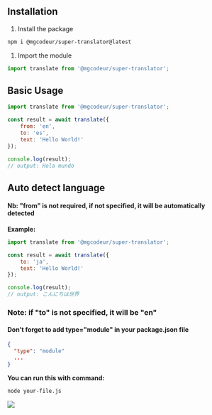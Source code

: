 ## Installation
1. Install the package
```bash
npm i @mgcodeur/super-translator@latest
```

1. Import the module
```js
import translate from '@mgcodeur/super-translator';
```

## Basic Usage
```js
import translate from '@mgcodeur/super-translator';

const result = await translate({
    from: 'en',
    to: 'es',
    text: 'Hello World!'
});

console.log(result);
// output: Hola mundo
```

## Auto detect language
#### Nb: "from" is not required, if not specified, it will be automatically detected

**Example:**

```js
import translate from '@mgcodeur/super-translator';

const result = await translate({
    to: 'ja',
    text: 'Hello World!'
});

console.log(result);
// output: こんにちは世界
```

### Note: if "to" is not specified, it will be "en"
#### Don't forget to add type="module" in your package.json file

```json
{
  "type": "module"
  ...
}
```

**You can run this with command:**
```bash
node your-file.js
```

<div>
    <a href="https://buymeacoffee.com/mgcodeur">
        <img src="https://img.buymeacoffee.com/button-api/?text=Buy%20me%20a%20coffee&emoji=&slug=mgcodeur&button_colour=FF5F5F&font_colour=ffffff&font_family=Poppins&outline_colour=000000&coffee_colour=FFDD00"/>
    </a>
</div>
